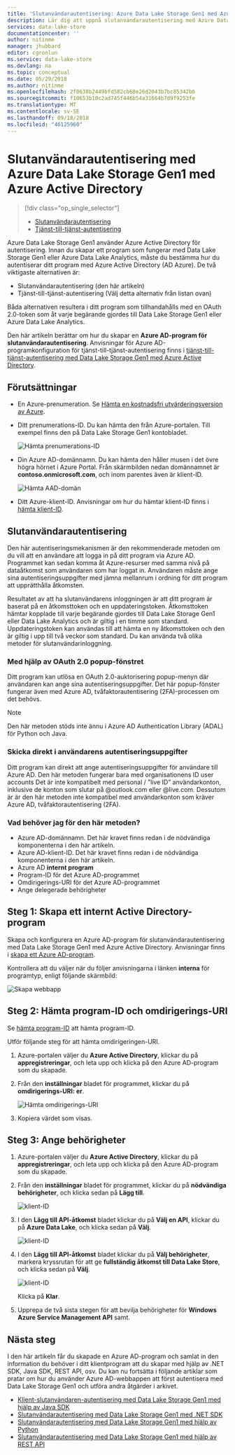 ```yaml
---
title: 'Slutanvändarautentisering: Azure Data Lake Storage Gen1 med Azure Active Directory | Microsoft Docs'
description: Lär dig att uppnå slutanvändarautentisering med Azure Data Lake Storage Gen1 med Azure Active Directory
services: data-lake-store
documentationcenter: ''
author: nitinme
manager: jhubbard
editor: cgronlun
ms.service: data-lake-store
ms.devlang: na
ms.topic: conceptual
ms.date: 05/29/2018
ms.author: nitinme
ms.openlocfilehash: 2f0638b2449bfd582cb68e26d2043b7bc85342b6
ms.sourcegitcommit: f10653b10c2ad745f446b54a31664b7d9f9253fe
ms.translationtype: MT
ms.contentlocale: sv-SE
ms.lasthandoff: 09/18/2018
ms.locfileid: "46125960"
---
```

# <a name="end-user-authentication-with-azure-data-lake-storage-gen1-using-azure-active-directory"></a>Slutanvändarautentisering med Azure Data Lake Storage Gen1 med Azure Active Directory
> [!div class="op_single_selector"]
> * [Slutanvändarautentisering](data-lake-store-end-user-authenticate-using-active-directory.md)
> * [Tjänst-till-tjänst-autentisering](data-lake-store-service-to-service-authenticate-using-active-directory.md)
> 
> 

Azure Data Lake Storage Gen1 använder Azure Active Directory för autentisering. Innan du skapar ett program som fungerar med Data Lake Storage Gen1 eller Azure Data Lake Analytics, måste du bestämma hur du autentiserar ditt program med Azure Active Directory (AD Azure). De två viktigaste alternativen är:

* Slutanvändarautentisering (den här artikeln)
* Tjänst-till-tjänst-autentisering (Välj detta alternativ från listan ovan)

Båda alternativen resultera i ditt program som tillhandahålls med en OAuth 2.0-token som åt varje begärande gjordes till Data Lake Storage Gen1 eller Azure Data Lake Analytics.

Den här artikeln berättar om hur du skapar en **Azure AD-program för slutanvändarautentisering**. Anvisningar för Azure AD-programkonfiguration för tjänst-till-tjänst-autentisering finns i [tjänst-till-tjänst-autentisering med Data Lake Storage Gen1 med Azure Active Directory](data-lake-store-authenticate-using-active-directory.md).

## <a name="prerequisites"></a>Förutsättningar
* En Azure-prenumeration. Se [Hämta en kostnadsfri utvärderingsversion av Azure](https://azure.microsoft.com/pricing/free-trial/).

* Ditt prenumerations-ID. Du kan hämta den från Azure-portalen. Till exempel finns den på Data Lake Storage Gen1 kontobladet.
  
    ![Hämta prenumerations-ID](./media/data-lake-store-end-user-authenticate-using-active-directory/get-subscription-id.png)

* Din Azure AD-domännamn. Du kan hämta den håller musen i det övre högra hörnet i Azure Portal. Från skärmbilden nedan domännamnet är **contoso.onmicrosoft.com**, och inom parentes även är klient-ID. 
  
    ![Hämta AAD-domän](./media/data-lake-store-end-user-authenticate-using-active-directory/get-aad-domain.png)

* Ditt Azure-klient-ID. Anvisningar om hur du hämtar klient-ID finns i [hämta klient-ID](../azure-resource-manager/resource-group-create-service-principal-portal.md#get-tenant-id).

## <a name="end-user-authentication"></a>Slutanvändarautentisering
Den här autentiseringsmekanismen är den rekommenderade metoden om du vill att en användare att logga in på ditt program via Azure AD. Programmet kan sedan komma åt Azure-resurser med samma nivå på dataåtkomst som användaren som har loggat in. Användaren måste ange sina autentiseringsuppgifter med jämna mellanrum i ordning för ditt program att upprätthålla åtkomsten.

Resultatet av att ha slutanvändarens inloggningen är att ditt program är baserat på en åtkomsttoken och en uppdateringstoken. Åtkomsttoken hämtar kopplade till varje begärande gjordes till Data Lake Storage Gen1 eller Data Lake Analytics och är giltig i en timme som standard. Uppdateringstoken kan användas till att hämta en ny åtkomsttoken och den är giltig i upp till två veckor som standard. Du kan använda två olika metoder för slutanvändarinloggning.

### <a name="using-the-oauth-20-pop-up"></a>Med hjälp av OAuth 2.0 popup-fönstret
Ditt program kan utlösa en OAuth 2.0-auktorisering popup-menyn där användaren kan ange sina autentiseringsuppgifter. Det här popup-fönster fungerar även med Azure AD, tvåfaktorautentisering (2FA)-processen om det behövs. 

> [!NOTE]
> Den här metoden stöds inte ännu i Azure AD Authentication Library (ADAL) för Python och Java.
> 
> 

### <a name="directly-passing-in-user-credentials"></a>Skicka direkt i användarens autentiseringsuppgifter
Ditt program kan direkt att ange autentiseringsuppgifter för användare till Azure AD. Den här metoden fungerar bara med organisationens ID user accounts Det är inte kompatibelt med personal / ”live ID” användarkonton, inklusive de konton som slutar på @outlook.com eller @live.com. Dessutom är är den här metoden inte kompatibel med användarkonton som kräver Azure AD, tvåfaktorautentisering (2FA).

### <a name="what-do-i-need-for-this-approach"></a>Vad behöver jag för den här metoden?
* Azure AD-domännamn. Det här kravet finns redan i de nödvändiga komponenterna i den här artikeln.
* Azure AD-klient-ID. Det här kravet finns redan i de nödvändiga komponenterna i den här artikeln.
* Azure AD **internt program**
* Program-ID för det Azure AD-programmet
* Omdirigerings-URI för det Azure AD-programmet
* Ange delegerade behörigheter


## <a name="step-1-create-an-active-directory-native-application"></a>Steg 1: Skapa ett internt Active Directory-program

Skapa och konfigurera en Azure AD-program för slutanvändarautentisering med Data Lake Storage Gen1 med Azure Active Directory. Anvisningar finns i [skapa ett Azure AD-program](../azure-resource-manager/resource-group-create-service-principal-portal.md).

Kontrollera att du väljer när du följer anvisningarna i länken **interna** för programtyp, enligt följande skärmbild:

![Skapa webbapp](./media/data-lake-store-end-user-authenticate-using-active-directory/azure-active-directory-create-native-app.png "skapar en inbyggd app")

## <a name="step-2-get-application-id-and-redirect-uri"></a>Steg 2: Hämta program-ID och omdirigerings-URI

Se [hämta program-ID](../azure-resource-manager/resource-group-create-service-principal-portal.md#get-application-id-and-authentication-key) att hämta program-ID.

Utför följande steg för att hämta omdirigeringen-URI.

1. Azure-portalen väljer du **Azure Active Directory**, klickar du på **appregistreringar**, och leta upp och klicka på den Azure AD-program som du skapade.

2. Från den **inställningar** bladet för programmet, klickar du på **omdirigerings-URI: er**.

    ![Hämta omdirigerings-URI](./media/data-lake-store-end-user-authenticate-using-active-directory/azure-active-directory-redirect-uri.png)

3. Kopiera värdet som visas.


## <a name="step-3-set-permissions"></a>Steg 3: Ange behörigheter

1. Azure-portalen väljer du **Azure Active Directory**, klickar du på **appregistreringar**, och leta upp och klicka på den Azure AD-program som du skapade.

2. Från den **inställningar** bladet för programmet, klickar du på **nödvändiga behörigheter**, och klicka sedan på **Lägg till**.

    ![klient-ID](./media/data-lake-store-end-user-authenticate-using-active-directory/aad-end-user-auth-set-permission-1.png)

3. I den **Lägg till API-åtkomst** bladet klickar du på **Välj en API**, klickar du på **Azure Data Lake**, och klicka sedan på **Välj**.

    ![klient-ID](./media/data-lake-store-end-user-authenticate-using-active-directory/aad-end-user-auth-set-permission-2.png)
 
4.  I den **Lägg till API-åtkomst** bladet klickar du på **Välj behörigheter**, markera kryssrutan för att ge **fullständig åtkomst till Data Lake Store**, och klicka sedan på **Välj**.

    ![klient-ID](./media/data-lake-store-end-user-authenticate-using-active-directory/aad-end-user-auth-set-permission-3.png)

    Klicka på **Klar**.

5. Upprepa de två sista stegen för att bevilja behörigheter för **Windows Azure Service Management API** samt.
   
## <a name="next-steps"></a>Nästa steg
I den här artikeln får du skapade en Azure AD-program och samlat in den information du behöver i ditt klientprogram att du skapar med hjälp av .NET SDK, Java SDK, REST API, osv. Du kan nu fortsätta i följande artiklar som pratar om hur du använder Azure AD-webbappen att först autentisera med Data Lake Storage Gen1 och utföra andra åtgärder i arkivet.

* [Klient-slutanvändaren-autentisering med Data Lake Storage Gen1 med hjälp av Java SDK](data-lake-store-end-user-authenticate-java-sdk.md)
* [Slutanvändarautentisering med Data Lake Storage Gen1 med .NET SDK](data-lake-store-end-user-authenticate-net-sdk.md)
* [Slutanvändarautentisering med Data Lake Storage Gen1 med hjälp av Python](data-lake-store-end-user-authenticate-python.md)
* [Slutanvändarautentisering med Data Lake Storage Gen1 med hjälp av REST API](data-lake-store-end-user-authenticate-rest-api.md)

